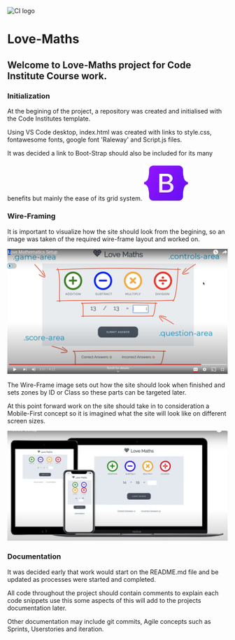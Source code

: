 ![CI logo](https://codeinstitute.s3.amazonaws.com/fullstack/ci_logo_small.png)

# Love-Maths

## Welcome to Love-Maths project for Code Institute Course work.

### Initialization

At the begining of the project, a repository was created and initialised with the Code Institutes template.

Using VS Code desktop, index.html was created with links to style.css, fontawesome fonts, google font 'Raleway' and Script.js files.

It was decided a link to Boot-Strap should also be included for its many benefits but mainly the ease of its grid system.
<img src="assets/images/Bootstrap_logo.svg.png" alt= "Boot Strap Logo" style="width:100px;margin-top:20px;">

### Wire-Framing

It is important to visualize how the site should look from the begining, so an image was taken of the required wire-frame layout and worked on.

![Wire-Frame image showing areas divided into segments or ID zones and Classes.](assets/images/Wire-Frame.png)

The Wire-Frame image sets out how the site should look when finished and sets zones by ID or Class so these parts can be targeted later.

At this point forward work on the site should take in to consideration a Mobile-First concept so it is imagined what the site will look like on different screen sizes.

![Mobile-First design concept iamge showing wire-frame site on different screen sizes.](assets/images/Mobile-first.png)

### Documentation

It was decided early that work would start on the README.md file and be updated as processes were started and completed.

All code throughout the project should contain comments to explain each code snippets use this some aspects of this will add to the projects documentation later.

Other documentation may include git commits, Agile concepts such as Sprints, Userstories and iteration.

